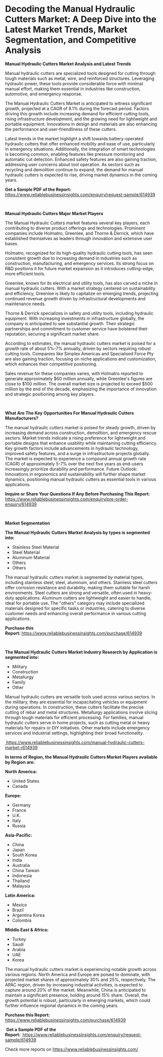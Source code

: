 <p><h1>Decoding the Manual Hydraulic Cutters Market: A Deep Dive into the Latest Market Trends, Market Segmentation, and Competitive Analysis</h1></p><p><strong>Manual Hydraulic Cutters Market Analysis and Latest Trends</strong></p>
<p><p>Manual hydraulic cutters are specialized tools designed for cutting through tough materials such as metal, wire, and reinforced structures. Leveraging hydraulic power, these tools provide considerable force with minimal manual effort, making them essential in industries like construction, automotive, and emergency response.</p><p>The Manual Hydraulic Cutters Market is anticipated to witness significant growth, projected at a CAGR of 8.1% during the forecast period. Factors driving this growth include increasing demand for efficient cutting tools, rising infrastructure development, and the growing need for lightweight and portable equipment. Innovations in design and materials are also enhancing the performance and user-friendliness of these cutters.</p><p>Latest trends in the market highlight a shift towards battery-operated hydraulic cutters that offer enhanced mobility and ease of use, particularly in emergency situations. Additionally, the integration of smart technologies is becoming common, enabling features like pressure monitoring and automatic cut detection. Enhanced safety features are also gaining traction, addressing user concerns about tool operation. As sectors such as recycling and demolition continue to expand, the demand for manual hydraulic cutters is expected to rise, driving market dynamics in the coming years.</p></p>
<p><strong>Get a Sample PDF of the Report:&nbsp;</strong> <a href="https://www.reliablebusinessinsights.com/enquiry/request-sample/614939?utm_campaign=3252&utm_medium=2&utm_source=Github&utm_content=ia&utm_term=24032025&utm_id=manual-hydraulic-cutters">https://www.reliablebusinessinsights.com/enquiry/request-sample/614939</a></p>
<p>&nbsp;</p>
<p><strong>Manual Hydraulic Cutters Major Market Players</strong></p>
<p><p>The Manual Hydraulic Cutters market features several key players, each contributing to diverse product offerings and technologies. Prominent companies include Holmatro, Greenlee, and Thorne & Derrick, which have established themselves as leaders through innovation and extensive user bases.</p><p>Holmatro, recognized for its high-quality hydraulic cutting tools, has seen consistent growth due to increasing demand in industries such as construction, manufacturing, and emergency services. Its strong focus on R&D positions it for future market expansion as it introduces cutting-edge, more efficient tools.</p><p>Greenlee, known for its electrical and utility tools, has also carved a niche in manual hydraulic cutters. With a market strategy centered on sustainability and efficiency, Greenlee is likely to capitalize on emerging trends, projecting continued revenue growth driven by infrastructural developments and maintenance needs.</p><p>Thorne & Derrick specializes in safety and utility tools, including hydraulic equipment. With increasing investments in infrastructure globally, the company is anticipated to see substantial growth. Their strategic partnerships and commitment to customer service have bolstered their reputation, securing a significant market share.</p><p>According to estimates, the manual hydraulic cutters market is poised for a growth rate of about 5%-7% annually, driven by sectors requiring robust cutting tools. Companies like Simplex Americas and Specialised Force Pty are also gaining traction, focusing on niche applications and customization, which enhances their competitive positioning.</p><p>Sales revenue for these companies varies, with Holmatro reported to generate approximately $60 million annually, while Greenlee's figures are close to $100 million. The overall market size is projected to exceed $500 million by the end of the decade, emphasizing the importance of innovation and strategic positioning among key players.</p></p>
<p>&nbsp;</p>
<p><strong>What Are The Key Opportunities For Manual Hydraulic Cutters Manufacturers?</strong></p>
<p><p>The manual hydraulic cutters market is poised for steady growth, driven by increasing demand across construction, demolition, and emergency rescue sectors. Market trends indicate a rising preference for lightweight and portable designs that enhance usability while maintaining cutting efficiency. Key growth factors include advancements in hydraulic technology, improved safety features, and a surge in infrastructure projects globally. The market is expected to experience a compound annual growth rate (CAGR) of approximately 5-7% over the next five years as end-users increasingly prioritize durability and performance. Future Outlook: Innovations in ergonomics and sustainability will further shape market dynamics, positioning manual hydraulic cutters as essential tools in various applications.</p></p>
<p><strong>Inquire or Share Your Questions If Any Before Purchasing This Report:</strong> <a href="https://www.reliablebusinessinsights.com/enquiry/pre-order-enquiry/614939?utm_campaign=3252&utm_medium=2&utm_source=Github&utm_content=ia&utm_term=24032025&utm_id=manual-hydraulic-cutters">https://www.reliablebusinessinsights.com/enquiry/pre-order-enquiry/614939</a></p>
<p>&nbsp;</p>
<p><strong>Market Segmentation</strong></p>
<p><strong>The Manual Hydraulic Cutters Market Analysis by types is segmented into:</strong></p>
<p><ul><li>Stainless Steel Material</li><li>Steel Material</li><li>Aluminum Material</li><li>Others</li><li>Others</li></ul></p>
<p><p>The manual hydraulic cutters market is segmented by material types, including stainless steel, steel, aluminum, and others. Stainless steel cutters offer corrosion resistance and durability, making them suitable for harsh environments. Steel cutters are strong and versatile, often used in heavy-duty applications. Aluminum cutters are lightweight and easier to handle, ideal for portable use. The "others" category may include specialized materials designed for specific tasks or industries, catering to diverse customer needs and enhancing overall performance in various cutting applications.</p></p>
<p><strong>Purchase this Report:&nbsp;</strong><a href="https://www.reliablebusinessinsights.com/purchase/614939?utm_campaign=3252&utm_medium=2&utm_source=Github&utm_content=ia&utm_term=24032025&utm_id=manual-hydraulic-cutters">https://www.reliablebusinessinsights.com/purchase/614939</a></p>
<p>&nbsp;</p>
<p><strong>The Manual Hydraulic Cutters Market Industry Research by Application is segmented into:</strong></p>
<p><ul><li>Military</li><li>Construction</li><li>Metallurgy</li><li>Family</li><li>Other</li></ul></p>
<p><p>Manual hydraulic cutters are versatile tools used across various sectors. In the military, they are essential for incapacitating vehicles or equipment during operations. In construction, these cutters facilitate the precise cutting of rebar and metal structures. Metallurgy applications involve slicing through tough materials for efficient processing. For families, manual hydraulic cutters serve in home projects, such as cutting metal or heavy materials for repairs or DIY initiatives. Other markets include emergency services and industrial settings, highlighting their broad functionality.</p></p>
<p><a href="https://www.reliablebusinessinsights.com/manual-hydraulic-cutters-market-r614939?utm_campaign=3252&utm_medium=2&utm_source=Github&utm_content=ia&utm_term=24032025&utm_id=manual-hydraulic-cutters">&nbsp;https://www.reliablebusinessinsights.com/manual-hydraulic-cutters-market-r614939</a></p>
<p><strong>In terms of Region, the Manual Hydraulic Cutters Market Players available by Region are:</strong></p>
<p>
    <p> <strong> North America: </strong>
        <ul>
            <li>United States</li>
            <li>Canada</li>
        </ul>
        </p> 
    <p> <strong> Europe: </strong>
        <ul>
            <li>Germany</li>
            <li>France</li>
            <li>U.K.</li>
            <li>Italy</li>
            <li>Russia</li>
        </ul>
        </p> 
    <p> <strong> Asia-Pacific: </strong>
        <ul>
            <li>China</li>
            <li>Japan</li>
            <li>South Korea</li>
            <li>India</li>
            <li>Australia</li>
            <li>China Taiwan</li>
            <li>Indonesia</li>
            <li>Thailand</li>
            <li>Malaysia</li>
        </ul>
        </p> 
    <p> <strong> Latin America: </strong>
        <ul>
            <li>Mexico</li>
            <li>Brazil</li>
            <li>Argentina Korea</li>
            <li>Colombia</li>
        </ul>
        </p> 
    <p> <strong> Middle East & Africa: </strong>
        <ul>
            <li>Turkey</li>
            <li>Saudi</li>
            <li>Arabia</li>
            <li>UAE</li>
            <li>Korea</li>
        </ul>
    </p>
    </p>
<p><p>The manual hydraulic cutters market is experiencing notable growth across various regions. North America and Europe are poised to dominate, with projected market shares of approximately 30% and 25%, respectively. The APAC region, driven by increasing industrial activities, is expected to capture around 20% of the market. Meanwhile, China is anticipated to maintain a significant presence, holding around 15% share. Overall, the growth potential is robust, particularly in emerging markets, which could further influence regional dynamics in the coming years.</p></p>
<p><strong>Purchase this Report: </strong><a href="https://www.reliablebusinessinsights.com/purchase/614939?utm_campaign=3252&utm_medium=2&utm_source=Github&utm_content=ia&utm_term=24032025&utm_id=manual-hydraulic-cutters">https://www.reliablebusinessinsights.com/purchase/614939</a></p>
<p>&nbsp;<strong>Get a Sample PDF of the Report:&nbsp;&nbsp;</strong><a href="https://www.reliablebusinessinsights.com/enquiry/request-sample/614939?utm_campaign=3252&utm_medium=2&utm_source=Github&utm_content=ia&utm_term=24032025&utm_id=manual-hydraulic-cutters">https://www.reliablebusinessinsights.com/enquiry/request-sample/614939</a></p>
<p><strong></strong></p>
<p>Check more reports on <a href="https://www.reliablebusinessinsights.com/?utm_campaign=3252&utm_medium=2&utm_source=Github&utm_content=ia&utm_term=24032025&utm_id=manual-hydraulic-cutters">https://www.reliablebusinessinsights.com/</a></p>
